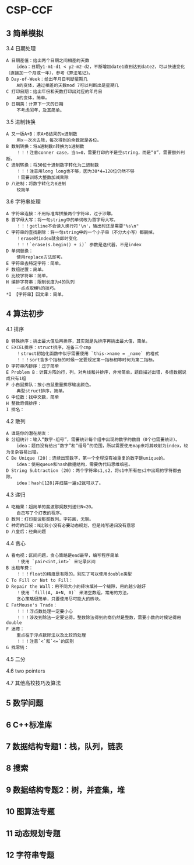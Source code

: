 # CSP-CCF

## 3 简单模拟

3.4 日期处理
    
    A 日期差值：给出两个日期之间相差的天数
        idea：日期y1-m1-d1 < y2-m2-d2，不断增加date1直到达到date2，可以快速变化（直接加一个月或一年），参考《算法笔记》。       
    B Day-of-Week：给出年月日判断星期几
        A的变体，通过相差的天数mod 7可以判断出是星期几
    C 打印日期：给出年份和天数打印出对应的年月日
        A的变体，简单。
    D 日期类：计算下一天的日期
        不考虑闰年，及其简单。

3.5 进制转换
    
    A 又一版A+B：求A+B结果的x进制数
        用x一次次去除，每次得到的余数就是各位。
    B 数制转换：将a进制数n转换为b进制数
        ！！！注意conner case，当n=0，需要打印的不是空string，而是“0”，需要额外判断。
    C 进制转换：将30位十进制数字转化为二进制数
        ！！！注意用long long也不够，因为30*4=120位仍然不够
        ！需要训练大整数加减乘除
    D 八进制：将数字转化为8进制
        较简单

3.6 字符串处理

    A 字符串连接：不用标准库拼接两个字符串，过于沙雕。
    B 首字母大写：将一句string中的单词改为首字母大写。
        ！！！getline不会读入换行符'\n'，输出时还是需要"%s\n"
    C 字符串的查找删除：将一句string中的一个小子串（不分大小写）都删掉。
        ！erase时index就会即时变化
        ！！！`erase(s.begin() + i)` 参数是迭代器，不是index
    D 单词替换：
        使用replace方法即可。
    E 字符串去特定字符：简单。
    F 数组逆置：简单。
    G 比较字符串：简单。
    H 编排字符串：限制长度为4的队列
        一点点取模%的技巧。
    *I 【字符串】回文串：简单。

## 4 算法初步

4.1 排序

    B 特殊排序：挑出最大值后再排序，其实就是先排序再挑出最大值，简单。
    C EXCEL排序：struct排序，准备三个cmp
        ！struct初始化函数中似乎需要使用 `this->name = _name` 的格式
        ！！！sort含多个指标的时候一定要规定第一指标相等时何为第二指标。
    D 字符串内排序：过于简单
    E Problem B：计算方阵的行，列，对角线和并排序，非常简单，题目描述出错，多组数据说成只有1组
    F 小白鼠排队：按小白鼠重量排序输出颜色。
        典型struct排序，简单。
    G 中位数：找中文数，简单
    H 整数奇偶排序：
    I 排名：

4.2 散列

    A 谁是你的潜在朋友：
    B 分组统计：输入“数字-组号”，需要统计每个组中出现的数字的数目（0个也需要统计）。
        idea：题目没有给出“数字”和“组号”的范围，所以需要使用map来将其映射为index，较为复杂容易出错。
    C Be Unique (20)：连续出现数字，第一个全程没有被重复的数字是unique的。
        idea：使用queue和hash数据结构，需要伪代码思维缜密。
    D String Subtraction (20)：两个字符串s1,s2，将s1中所有在s2中出现的字符都去除。
        idea：hash[128]并扫描一遍s2就可以了。

4.3 递归

    A 吃糖果：超简单的斐波那契数列递归N<20。
        自己写了个打表的程序。
    B 数列：打印斐波那契数列，字符画，无聊。
    C 神奇的口袋：N比较小没有必要动态规划，但是纯写递归没有意思
    D 八皇后：经典问题

4.4 贪心

    A 看电视：区间问题，贪心策略是end最早，编写程序简单
        ！使用 `pair<int,int>` 来记录区间
    B 出租车费：
        ！！！float的精度是有限的，别忘了可以使用double类型
    C To Fill or Not to Fill：
    D Repair the Wall：用不同大小的砖块填补一个缝隙，用的越少越好
        ！使用 `fill(A, A+N, 0)` 来清空数组，常用的方法。
        贪心策略很简单，只要使用尽可能大的砖块。
    E FatMouse's Trade：
        ！！！浮点数处理一定要小心
        ！！！涉及到除法一定要记得，整数除法得到的商仍然是整数，需要小数的时候记得用double
    F 迷瘴：
        重点在于浮点数除法以及比较的处理
        ！！！注意`<`和`<=`的区别
    G 找零钱：


4.5 二分

4.6 two pointers

4.7 其他高校技巧及算法

## 5 数学问题

## 6 C++标准库

## 7 数据结构专题1：栈，队列，链表

## 8 搜索

## 9 数据结构专题2：树，并查集，堆

## 10 图算法专题

## 11 动态规划专题

## 12 字符串专题